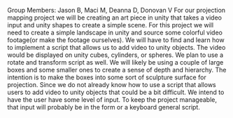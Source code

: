 Group Members: Jason B, Maci M, Deanna D, Donovan V
For our projection mapping project we will be creating an art piece in unity that takes a video input and unity shapes to create a simple scene. For this project we will need to create a simple landscape in unity and source some colorful video footage(or make the footage ourselves). We will have to find and learn how to implement a script that allows us to add video to unity objects. The video would be displayed on unity cubes, cylinders, or spheres. We plan to use a rotate and transform script as well. We will likely be using a couple of large boxes and some smaller ones to create a sense of depth and hierarchy. The intention is to make the boxes into some sort of sculpture surface for projection. Since we do not already know how to use a script that allows users to add video to unity objects that could be a bit difficult. We intend to have the user have some level of input. To keep the project manageable, that input will probably be in the form or a keyboard general script. 
